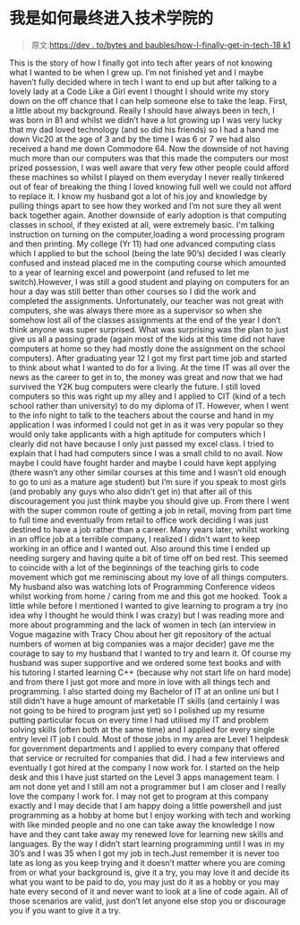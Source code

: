 # 我是如何最终进入技术学院的

> 原文:[https://dev . to/bytes and baubles/how-I-finally-get-in-tech-18 k1](https://dev.to/bytesandbaubles/how-i-finally-got-in-to-tech-18k1)

This is the story of how I finally got into tech after years of not knowing what I wanted to be when I grew up. I’m not finished yet and I maybe haven’t fully decided where in tech I want to end up but after talking to a lovely lady at a Code Like a Girl event I thought I should write my story down on the off chance that I can help someone else to take the leap.
First, a little about my background. Really I should have always been in tech, I was born in 81 and whilst we didn’t have a lot growing up I was very lucky that my dad loved technology (and so did his friends) so I had a hand me down Vic20 at the age of 3 and by the time I was 6 or 7 we had also received a hand me down Commodore 64\. Now the downside of not having much more than our computers was that this made the computers our most prized possession, I was well aware that very few other people could afford these machines so whilst I played on them everyday I never really tinkered out of fear of breaking the thing I loved knowing full well we could not afford to replace it. I know my husband got a lot of his joy and knowledge by pulling things apart to see how they worked and I’m not sure they all went back together again. Another downside of early adoption is that computing classes in school, if they existed at all, were extremely basic. I'm talking instruction on turning on the computer,loading a word processing program and then printing. My college (Yr 11) had one advanced computing class which I applied to but the school (being the late 90’s) decided I was clearly confused and instead placed me in the computing course which amounted to a year of learning excel and powerpoint (and refused to let me switch).However, I was still a good student and playing on computers for an hour a day was still better than other courses so I did the work and completed the assignments. Unfortunately, our teacher was not great with computers, she was always there more as a supervisor so when she somehow lost all of the classes assignments at the end of the year I don’t think anyone was super surprised. What was surprising was the plan to just give us all a passing grade (again most of the kids at this time did not have computers at home so they had mostly done the assignment on the school computers). After graduating year 12 I got my first part time job and started to think about what I wanted to do for a living. At the time IT was all over the news as the career to get in to, the money was great and now that we had survived the Y2K bug computers were clearly the future. I still loved computers so this was right up my alley and I applied to CIT (kind of a tech school rather than university) to do my diploma of IT. However, when I went to the info night to talk to the teachers about the course and hand in my application I was informed I could not get in as it was very popular so they would only take applicants with a high aptitude for computers which I clearly did not have because I only just passed my excel class. I tried to explain that I had had computers since I was a small child to no avail. Now maybe I could have fought harder and maybe I could have kept applying (there wasn’t any other similar courses at this time and I wasn’t old enough to go to uni as a mature age student) but I’m sure if you speak to most girls (and probably any guys who also didn’t get in) that after all of this discouragement you just think maybe you should give up.
From there I went with the super common route of getting a job in retail, moving from part time to full time and eventually from retail to office work deciding I was just destined to have a job rather than a career. Many years later, whilst working in an office job at a terrible company, I realized I didn't want to keep working in an office and I wanted out.
Also around this time I ended up needing surgery and having quite a bit of time off on bed rest. This seemed to coincide with a lot of the beginnings of the teaching girls to code movement which got me reminiscing about my love of all things computers. My husband also was watching lots of Programming Conference videos whilst working from home / caring from me and this got me hooked. Took a little while before I mentioned I wanted to give learning to program a try (no idea why I thought he would think I was crazy) but I was reading more and more about programming and the lack of women in tech (an interview in Vogue magazine with Tracy Chou about her git repository of the actual numbers of women at big companies was a major decider) gave me the courage to say to my husband that I wanted to try and learn it. Of course my husband was super supportive and we ordered some text books and with his tutoring I started learning C++ (because why not start life on hard mode) and from there I just got more and more in love with all things tech and programming. I also started doing my Bachelor of IT at an online uni but I still didn’t have a huge amount of marketable IT skills (and certainly I was not going to be hired to program just yet) so I polished up my resume putting particular focus on every time I had utilised my IT and problem solving skills (often both at the same time) and I applied for every single entry level IT job I could.
Most of those jobs in my area are Level 1 helpdesk for government departments and I applied to every company that offered that service or recruited for companies that did. I had a few interviews and eventually I got hired at the company I now work for. I started on the help desk and this I have just started on the Level 3 apps management team. I am not done yet and I still am not a programmer but I am closer and I really love the company I work for. I may not get to program at this company exactly and I may decide that I am happy doing a little powershell and just programming as a hobby at home but I enjoy working with tech and working with like minded people and no one can take away the knowledge I now have and they cant take away my renewed love for learning new skills and languages.
By the way I didn’t start learning programming until I was in my 30’s and I was 35 when I got my job in tech.Just remember it is never too late as long as you keep trying and it doesn’t matter where you are coming from or what your background is, give it a try, you may love it and decide its what you want to be paid to do, you may just do it as a hobby or you may hate every second of it and never want to look at a line of code again. All of those scenarios are valid, just don’t let anyone else stop you or discourage you if you want to give it a try.